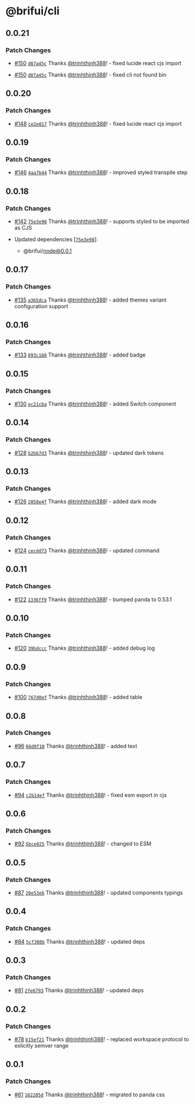 # @brifui/cli

## 0.0.21

### Patch Changes

- [#150](https://github.com/brifui-org/brif-ui/pull/150) [`d87a45c`](https://github.com/brifui-org/brif-ui/commit/d87a45c4856d3a1e0b73a4d5f874b1c10dc0f406) Thanks [@trinhthinh388](https://github.com/trinhthinh388)! - fixed lucide react cjs import

- [#150](https://github.com/brifui-org/brif-ui/pull/150) [`d87a45c`](https://github.com/brifui-org/brif-ui/commit/d87a45c4856d3a1e0b73a4d5f874b1c10dc0f406) Thanks [@trinhthinh388](https://github.com/trinhthinh388)! - fixed cli not found bin

## 0.0.20

### Patch Changes

- [#148](https://github.com/brifui-org/brif-ui/pull/148) [`ce2e017`](https://github.com/brifui-org/brif-ui/commit/ce2e0178d1119fe9aed587e9f238872736e45d04) Thanks [@trinhthinh388](https://github.com/trinhthinh388)! - fixed lucide react cjs import

## 0.0.19

### Patch Changes

- [#146](https://github.com/brifui-org/brif-ui/pull/146) [`4aa7b44`](https://github.com/brifui-org/brif-ui/commit/4aa7b44b68988dda525a04e03e2f23473298d31b) Thanks [@trinhthinh388](https://github.com/trinhthinh388)! - improved styled transpile step

## 0.0.18

### Patch Changes

- [#142](https://github.com/brifui-org/brif-ui/pull/142) [`75e3e98`](https://github.com/brifui-org/brif-ui/commit/75e3e98212ce4c30442827d1195dd8b48572e74b) Thanks [@trinhthinh388](https://github.com/trinhthinh388)! - supports styled to be imported as CJS

- Updated dependencies [[`75e3e98`](https://github.com/brifui-org/brif-ui/commit/75e3e98212ce4c30442827d1195dd8b48572e74b)]:
  - @brifui/node@0.0.1

## 0.0.17

### Patch Changes

- [#135](https://github.com/brifui-org/brif-ui/pull/135) [`a365dca`](https://github.com/brifui-org/brif-ui/commit/a365dca638ac90111f65b81b1e2545d9757bfbdd) Thanks [@trinhthinh388](https://github.com/trinhthinh388)! - added themes variant configuration support

## 0.0.16

### Patch Changes

- [#133](https://github.com/brifui-org/brif-ui/pull/133) [`093c168`](https://github.com/brifui-org/brif-ui/commit/093c168f741e5aad5bd3d6ab241ba83971991126) Thanks [@trinhthinh388](https://github.com/trinhthinh388)! - added badge

## 0.0.15

### Patch Changes

- [#130](https://github.com/brifui-org/brif-ui/pull/130) [`ec21cba`](https://github.com/brifui-org/brif-ui/commit/ec21cba5d415145d5564cbf1d72612be7337d489) Thanks [@trinhthinh388](https://github.com/trinhthinh388)! - added Switch component

## 0.0.14

### Patch Changes

- [#128](https://github.com/brifui-org/brif-ui/pull/128) [`b2bb7d3`](https://github.com/brifui-org/brif-ui/commit/b2bb7d30d17b4bacc5716964f24da9f522a34be6) Thanks [@trinhthinh388](https://github.com/trinhthinh388)! - updated dark tokens

## 0.0.13

### Patch Changes

- [#126](https://github.com/brifui-org/brif-ui/pull/126) [`2058e4f`](https://github.com/brifui-org/brif-ui/commit/2058e4f4fc43139d9b13322c5c50b49f43dc2f28) Thanks [@trinhthinh388](https://github.com/trinhthinh388)! - added dark mode

## 0.0.12

### Patch Changes

- [#124](https://github.com/brifui-org/brif-ui/pull/124) [`cecdd73`](https://github.com/brifui-org/brif-ui/commit/cecdd735791d6b2064ebba268bd42e3f4ef72b05) Thanks [@trinhthinh388](https://github.com/trinhthinh388)! - updated command

## 0.0.11

### Patch Changes

- [#122](https://github.com/brifui-org/brif-ui/pull/122) [`1336ff9`](https://github.com/brifui-org/brif-ui/commit/1336ff9dd99899e54da1bd4bfa77168c14c4e662) Thanks [@trinhthinh388](https://github.com/trinhthinh388)! - bumped panda to 0.53.1

## 0.0.10

### Patch Changes

- [#120](https://github.com/brifui-org/brif-ui/pull/120) [`39bdccc`](https://github.com/brifui-org/brif-ui/commit/39bdcccfc11998166012dbb42bcc736cc5bbe092) Thanks [@trinhthinh388](https://github.com/trinhthinh388)! - added debug log

## 0.0.9

### Patch Changes

- [#100](https://github.com/brifui-org/brif-ui/pull/100) [`767d0ef`](https://github.com/brifui-org/brif-ui/commit/767d0ef50ac4113eac4d6c47231eabbdbbe85031) Thanks [@trinhthinh388](https://github.com/trinhthinh388)! - added table

## 0.0.8

### Patch Changes

- [#96](https://github.com/brifui-org/brif-ui/pull/96) [`66d8f10`](https://github.com/brifui-org/brif-ui/commit/66d8f108414b12f9949cede9d1e511ad47106e49) Thanks [@trinhthinh388](https://github.com/trinhthinh388)! - added text

## 0.0.7

### Patch Changes

- [#94](https://github.com/brifui-org/brif-ui/pull/94) [`c2b14ef`](https://github.com/brifui-org/brif-ui/commit/c2b14ef4684547d762aeab7eb7ec49e8f3916411) Thanks [@trinhthinh388](https://github.com/trinhthinh388)! - fixed esm export in cjs

## 0.0.6

### Patch Changes

- [#92](https://github.com/brifui-org/brif-ui/pull/92) [`5bce025`](https://github.com/brifui-org/brif-ui/commit/5bce02559136edf820f3f63149f9723785edae0a) Thanks [@trinhthinh388](https://github.com/trinhthinh388)! - changed to ESM

## 0.0.5

### Patch Changes

- [#87](https://github.com/brifui-org/brif-ui/pull/87) [`20e53e6`](https://github.com/brifui-org/brif-ui/commit/20e53e639964c00de5c4bc521e8e3ae92696b61f) Thanks [@trinhthinh388](https://github.com/trinhthinh388)! - updated components typings

## 0.0.4

### Patch Changes

- [#84](https://github.com/brifui-org/brif-ui/pull/84) [`5cf308b`](https://github.com/brifui-org/brif-ui/commit/5cf308b829211a89514a0a807fbd8461cccb8877) Thanks [@trinhthinh388](https://github.com/trinhthinh388)! - updated deps

## 0.0.3

### Patch Changes

- [#81](https://github.com/brifui-org/brif-ui/pull/81) [`2fe6793`](https://github.com/brifui-org/brif-ui/commit/2fe6793644c12433613c453c113453631e5d2b57) Thanks [@trinhthinh388](https://github.com/trinhthinh388)! - updated deps

## 0.0.2

### Patch Changes

- [#78](https://github.com/brifui-org/brif-ui/pull/78) [`b15ef21`](https://github.com/brifui-org/brif-ui/commit/b15ef211d2d3a971e45515ec0295b20d1a52ede9) Thanks [@trinhthinh388](https://github.com/trinhthinh388)! - replaced workspace protocol to exlicitly semver range

## 0.0.1

### Patch Changes

- [#61](https://github.com/brifui-org/brif-ui/pull/61) [`162285d`](https://github.com/brifui-org/brif-ui/commit/162285da871b608ff8882167e3bbab9f8d8d3908) Thanks [@trinhthinh388](https://github.com/trinhthinh388)! - migrated to panda css
